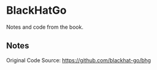# BlackHatGo

Notes and code from the book.

## Notes

Original Code Source: <https://github.com/blackhat-go/bhg>
